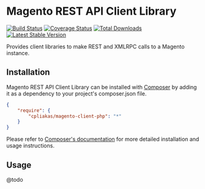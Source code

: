 # Magento REST API Client Library

[![Build Status](https://travis-ci.org/cpliakas/magento-client-php.png)](https://travis-ci.org/cpliakas/magento-client-php)
[![Coverage Status](https://coveralls.io/repos/cpliakas/magento-client-php/badge.png?branch=master)](https://coveralls.io/r/cpliakas/magento-client-php?branch=master)
[![Total Downloads](https://poser.pugx.org/cpliakas/magento-client-php/downloads.png)](https://packagist.org/packages/cpliakas/magento-client-php)
[![Latest Stable Version](https://poser.pugx.org/cpliakas/magento-client-php/v/stable.png)](https://packagist.org/packages/cpliakas/magento-client-php)

Provides client libraries to make REST and XMLRPC calls to a Magento instance.

## Installation

Magento REST API Client Library can be installed with [Composer](http://getcomposer.org)
by adding it as a dependency to your project's composer.json file.

```json
{
    "require": {
        "cpliakas/magento-client-php": "*"
    }
}
```

Please refer to [Composer's documentation](https://github.com/composer/composer/blob/master/doc/00-intro.md#introduction)
for more detailed installation and usage instructions.

## Usage

@todo
